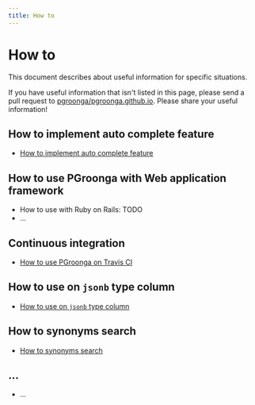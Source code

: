 ```yaml
---
title: How to
---
```


# How to

This document describes about useful information for specific situations.

If you have useful information that isn't listed in this page, please send a pull request to [pgroonga/pgroonga.github.io](https://github.com/pgroonga/pgroonga.github.io). Please share your useful information!

## How to implement auto complete feature

  * [How to implement auto complete feature](auto-complete.html)

## How to use PGroonga with Web application framework

  * How to use with Ruby on Rails: TODO
  * ...

## Continuous integration

  * [How to use PGroonga on Travis CI](travis-ci.html)

## How to use on `jsonb` type column

  * [How to use on `jsonb` type column](jsonb.html)

## How to synonyms search

  * [How to synonyms search](synonyms.html)

## ...

  * ...
